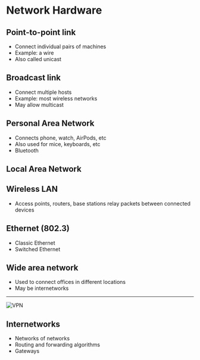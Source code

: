 Network Hardware
================

Point-to-point link
-------------------

- Connect individual pairs of machines
- Example: a wire
- Also called unicast

Broadcast link
--------------

- Connect multiple hosts
- Example: most wireless networks
- May allow multicast

Personal Area Network
---------------------

- Connects phone, watch, AirPods, etc
- Also used for mice, keyboards, etc
- Bluetooth

Local Area Network
------------------

Wireless LAN
------------

- Access points, routers, base stations relay packets between connected devices

Ethernet (802.3)
----------------

- Classic Ethernet
- Switched Ethernet

Wide area network
-----------------

- Used to connect offices in different locations
- May be internetworks

---

![VPN](https://upload.wikimedia.org/wikipedia/commons/thumb/0/00/Virtual_Private_Network_overview.svg/640px-Virtual_Private_Network_overview.svg.png)

Internetworks
-------------

- Networks of networks
- Routing and forwarding algorithms
- Gateways